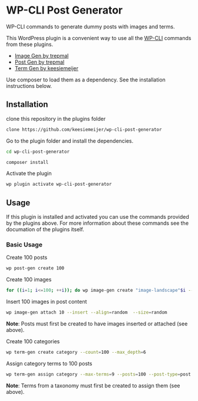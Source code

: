 # WP-CLI Post Generator

WP-CLI commands to generate dummy posts with images and terms.

This WordPress plugin is a convenient way to use all the [WP-CLI](http://wp-cli.org/) commands from these plugins. 
* [Image Gen by trepmal](https://github.com/trepmal/image-gen/)
* [Post Gen by trepmal](https://github.com/trepmal/post-gen/)
* [Term Gen by keesiemeijer](https://github.com/keesiemeijer/term-gen)

Use composer to load them as a dependency. See the installation instructions below.

## Installation
clone this repository in the plugins folder
```bash
clone https://github.com/keesiemeijer/wp-cli-post-generator
```

Go to the plugin folder and install the dependencies.
```bash
cd wp-cli-post-generator

composer install
```

Activate the plugin
```bash
wp plugin activate wp-cli-post-generator
```

## Usage
If this plugin is installed and activated you can use the commands provided by the plugins above.
For more information about these commands see the documation of the plugins itself.

### Basic Usage
Create 100 posts
```bash
wp post-gen create 100
```

Create 100 images
```bash
for ((i=1; i<=100; ++i)); do wp image-gen create "image-landscape"$i --text=image-$i --width=1024 --height=768 --textsize=120; done
```

Insert 100 images in post content
```bash
wp image-gen attach 10 --insert --align=random  --size=random
```
**Note**: Posts must first be created to have images inserted or attached (see above).

Create 100 categories
```bash
wp term-gen create category --count=100 --max_depth=6
```

Assign category terms to 100 posts
```bash
wp term-gen assign category --max-terms=9 --posts=100 --post-type=post
```
**Note**: Terms from a taxonomy must first be created to assign them (see above).



